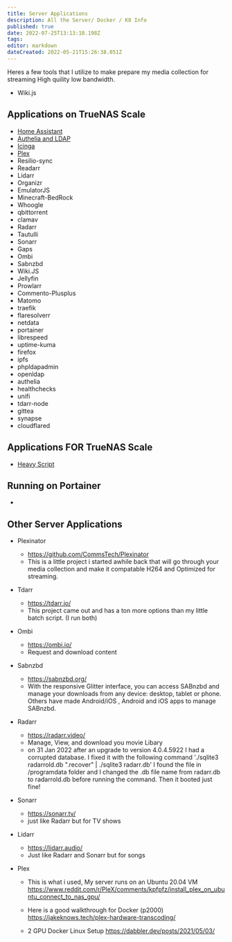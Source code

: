 ```yaml
---
title: Server Applications
description: All the Server/ Docker / K8 Info
published: true
date: 2022-07-25T13:13:18.198Z
tags: 
editor: markdown
dateCreated: 2022-05-21T15:26:38.051Z
---
```


Heres a few tools that I utilize to make prepare my media collection for streaming High quility low bandwidth.
- Wiki.js

## Applications on TrueNAS Scale
- [Home Assistant](https://wiki.commsnet.org/en/Server_Applications/Home_Assistant)
- [Authelia and LDAP](https://wiki.commsnet.org/en/Server_Applications/Authelia_Ldap)
- [Icinga](https://wiki.commsnet.org/en/Server_Applications/Icinga)
- [Plex]()
- Resilio-sync
- Readarr
- Lidarr
- Organizr
- EmulatorJS
- Minecraft-BedRock
- Whoogle
- qbittorrent
- clamav
- Radarr
- Tautulli
- Sonarr
- Gaps
- Ombi
- Sabnzbd
- Wiki.JS
- Jellyfin
- Prowlarr
- Commento-Plusplus
- Matomo
- traefik
- flaresolverr
- netdata
- portainer
- librespeed
- uptime-kuma
- firefox
- ipfs
- phpldapadmin
- openldap
- authelia
- healthchecks
- unifi
- tdarr-node
- gittea
- synapse
- cloudflared


## Applications FOR TrueNAS Scale
- [Heavy Script]()


## Running on Portainer
- 


## Other Server Applications



- Plexinator
	- https://github.com/CommsTech/Plexinator
	- This is a little project i started awhile back that will go through your media collection and make it compatable H264 and Optimized for streaming.
	
- Tdarr
	- https://tdarr.io/
	- This project came out and has a ton more options than my little batch script. (I run both)
	
- Ombi
	- https://ombi.io/
	- Request and download content
	
- Sabnzbd
	- https://sabnzbd.org/
	- With the responsive Glitter interface, you can access SABnzbd and manage your downloads from any device: desktop, tablet or phone. Others have made Android/iOS , Android and iOS apps to manage SABnzbd.
		
- Radarr
	- https://radarr.video/
	- Manage, View, and download you movie Libary
	- on 31 Jan 2022 after an upgrade to version 4.0.4.5922 I had a corrupted database. I fixed it with the following command  './sqlite3 radarrold.db ".recover" | ./sqlite3 radarr.db' I found the file in /programdata folder and I changed the .db file name from radarr.db to radarrold.db before running the command. Then it booted just fine!

- Sonarr
	- https://sonarr.tv/
	- just like Radarr but for TV shows
	
- Lidarr
	- https://lidarr.audio/
	- Just like Radarr and Sonarr but for songs

- Plex
	- This is what i used, My server runs on an Ubuntu 20.04 VM
	https://www.reddit.com/r/PleX/comments/kpfpfz/install_plex_on_ubuntu_connect_to_nas_gpu/

	- Here is a good walkthrough for Docker (p2000)
	https://jakeknows.tech/plex-hardware-transcoding/

	- 2 GPU Docker Linux Setup
	https://dabbler.dev/posts/2021/05/03/

